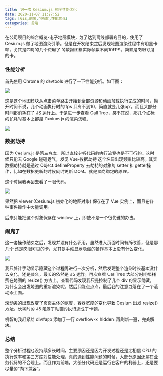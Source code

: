 ```yaml
---
title: 记一次 Cesium.js 相关性能优化
date: 2020-11-07 11:27:52
tags: [Gis,前端,可视化,性能优化]
categories: 前端
---
```


在公司项目的综合概览-电子地图模块，为了达到离线部署的目的，使用了 Cesium.js 做了地图渲染引擎。但是在开发结束之后发现地图渲染过程中有明显卡顿，尤其是四周的几个使用了 <transition /> 的数据图框实际帧数不到10FPS，简直是肉眼可见的卡。
### 性能分析
首先使用 Chrome 的 devtools 进行了一下性能分析。如下图：

![](https://p9-juejin.byteimg.com/tos-cn-i-k3u1fbpfcp/fed5ae17ca434924846d4df84dc65eef~tplv-k3u1fbpfcp-watermark.image)

这是这个地图模块从点击菜单路由开始到全部资源和动画加载执行完成的时间，抛开时间不说，几个动画执行时的 fps 只有不到10，简直就是几张ppt。而且大部分时间都消耗在了 JS 运行上。于是进一步查看 Call Tree，果不其然，那几个红标的长耗时基本上都是 Cesium.js 的渲染流程。

![](https://p3-juejin.byteimg.com/tos-cn-i-k3u1fbpfcp/98d2d441af2447e688fe23c28e08d401~tplv-k3u1fbpfcp-watermark.image)

### 数据劫持
因为 Cesium.js 是第三方库，所以直接分析代码的执行流程也是不可行的。这时候只能去 Google 碰碰运气，发现 Vue-数据劫持 这个名词出现频率比较高。其实数据劫持就是通过 Object.defineProperty 去劫持的对象的 setter 和 getter操作，比如在数据更新的时候同时更新 DOM。就是双向绑定的原理。

这个时候我再回去看了一眼代码。

![](https://p1-juejin.byteimg.com/tos-cn-i-k3u1fbpfcp/0086ed223321460ab1dabb930dc7a063~tplv-k3u1fbpfcp-watermark.image)

果然把 viewer (Cesium.js 初始化的地图对象) 保存在了 Vue 实例上，而且在各种事件操作中大量调用。

后来只能把这个对象保存在 window 上，即使不是一个很优雅的办法。

### 闹鬼了
这一套操作结束之后，发现并没有什么卵用，虽然进入页面时间有所改善，但是那几个 <transition /> 还是肉眼可见的卡，尤其是手动显示隐藏的操作基本上没有什么变化。

![](https://p6-juejin.byteimg.com/tos-cn-i-k3u1fbpfcp/4ec07128b8084b48bf8f42f873c09ba9~tplv-k3u1fbpfcp-watermark.image)

我只好针手动显示隐藏这个过程再进行一次分析，然后发现整个渲染时长基本没什么变化，还是很久，最长的依然是 JS 运行。再次查看 Call Tree 大部分时间都耗费在地图的 resize() 方法上。查看代码发现我只是控制了几个 div 的显示隐藏，为什么会出发地图的重新渲染呢。然后只能点点点，最后我的注意力落在了一个滚动条上面。

滚动条的出现改变了页面主体的宽度，容器宽度的变化导致 Cesium 出发 resize() 方法，长耗时的 JS 阻塞了动画的执行造成了卡顿。

机智的我赶紧给 div#app 添加了一行 overflow-x: hidden; 再刷新一遍，完美解决。

### 总结
整个分析过程也没持续多长时间，主要原因还是因为开发过程还是太相信 CPU 的执行效率和第三方库对性能处理。真的遇到性能问题的时候，大部分原因还是在业务代码的不合理上。而且作为前端，大部分代码还是运行在客户的机器上，还是要尽量的“向下兼容”。
